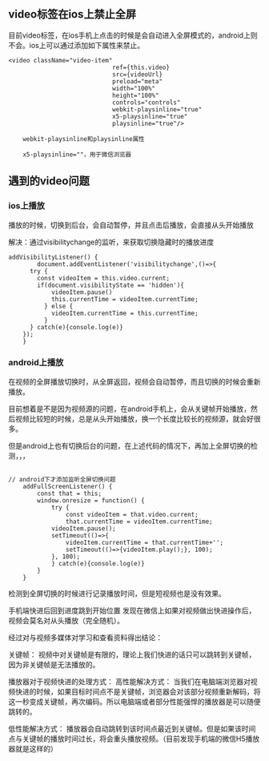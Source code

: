 ## video标签在ios上禁止全屏

目前video标签，在ios手机上点击的时候是会自动进入全屏模式的，android上则不会。ios上可以通过添加如下属性来禁止。

```
<video className="video-item"
							 ref={this.video}
							 src={videoUrl}
							 preload="meta"
							 width="100%"
							 height="100%"
							 controls="controls"
							 webkit-playsinline="true"
							 x5-playsinline="true"
							 playsinline="true"/>
							 
	webkit-playsinline和playsinline属性
	
	x5-playsinline=""，用于微信浏览器
```



## 遇到的video问题

### ios上播放

播放的时候，切换到后台，会自动暂停，并且点击后播放，会直接从头开始播放



解决：通过visibilitychange的监听，来获取切换隐藏时的播放进度

```
addVisibilityListener() {
		document.addEventListener('visibilitychange',()=>{
      try {
      	const videoItem = this.video.current;
      	if(document.visibilityState == 'hidden'){
	        videoItem.pause()
	        this.currentTime = videoItem.currentTime;
	      } else {
	      	videoItem.currentTime = this.currentTime;
	      }
      } catch(e){console.log(e)}
    });
	}
```





### android上播放

在视频的全屏播放切换时，从全屏返回，视频会自动暂停，而且切换的时候会重新播放。

目前想着是不是因为视频源的问题，在android手机上，会从关键帧开始播放，然后视频比较短的时候，总是从头开始播放，换一个长度比较长的视频源，就会好很多。

但是android上也有切换后台的问题，在上述代码的情况下，再加上全屏切换的检测，，，

```

// android下才添加监听全屏切换问题
	addFullScreenListener() {
		const that = this;
		window.onresize = function() {
			try {
				const videoItem = that.video.current;
				that.currentTime = videoItem.currentTime;
	    	videoItem.pause();
	    	setTimeout(()=>{
	    		videoItem.currentTime = that.currentTime+'';
	    		setTimeout(()=>{videoItem.play();}, 100);
	    	}, 100);
			} catch(e){console.log(e)}
		}
	}
```

检测到全屏切换的时候进行记录播放时间，但是短视频也是没有效果。





手机端快进后回到进度跳到开始位置
发现在微信上如果对视频做出快进操作后，视频会莫名对从头播放（完全随机）。

经过对与视频多媒体对学习和查看资料得出结论：

关键帧：
视频中对关键帧是有限的，理论上我们快进的话只可以跳转到关键帧，因为非关键帧是无法播放的。

播放器对于视频快进的处理方式：
高性能解决方式：
当我们在电脑端浏览器对视频快进的时候，如果目标时间点不是关键帧，浏览器会对该部分视频重新解码，将这一秒变成关键帧，再次编码。所以电脑端或者部分性能强悍的播放器是可以随便跳转的。

低性能解决方式：
播放器会自动跳转到该时间点最近到关键帧。但是如果该时间点与关键帧的播放时间过长，将会重头播放视频。（目前发现手机端的微信H5播放器就是这样的）